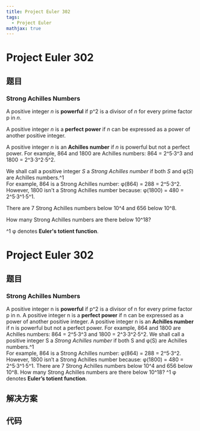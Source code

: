 ```yaml
---
title: Project Euler 302
tags:
  - Project Euler
mathjax: true
---
```

<escape><!-- more --></escape>
    
# Project Euler 302
## 题目
### Strong Achilles Numbers


A positive integer <var>n</var> is <b>powerful</b> if p^2 is a divisor of <var>n</var> for every prime factor p in <var>n</var>.


A positive integer <var>n</var> is a <b>perfect power</b> if <var>n</var> can be expressed as a power of another positive integer.


A positive integer <var>n</var> is an <b>Achilles number</b> if <var>n</var> is powerful but not a perfect power. For example, 864 and 1800 are Achilles numbers: 864 = 2^5·3^3 and 1800 = 2^3·3^2·5^2.


We shall call a positive integer <var>S</var> a <i>Strong Achilles number</i> if both <var>S</var> and φ(<var>S</var>) are Achilles numbers.^1<br />
For example, 864 is a Strong Achilles number: φ(864) = 288 = 2^5·3^2. However, 1800 isn't a Strong Achilles number because: φ(1800) = 480 = 2^5·3^1·5^1.

There are 7 Strong Achilles numbers below 10^4 and 656 below 10^8.


How many Strong Achilles numbers are there below 10^18?


^1 φ denotes <b>Euler's totient function</b>.








# Project Euler 302
## 题目
### Strong Achilles Numbers

A positive integer n is **powerful** if p^2 is a divisor of n for every prime factor p in n.
A positive integer n is a **perfect power** if n can be expressed as a power of another positive integer.
A positive integer n is an **Achilles number** if n is powerful but not a perfect power. For example, 864 and 1800 are Achilles numbers: 864 = 2^5·3^3 and 1800 = 2^3·3^2·5^2.
We shall call a positive integer S a <i>Strong Achilles number</i> if both S and φ(S) are Achilles numbers.^1<br>For example, 864 is a Strong Achilles number: φ(864) = 288 = 2^5·3^2. However, 1800 isn’t a Strong Achilles number because: φ(1800) = 480 = 2^5·3^1·5^1.
There are 7 Strong Achilles numbers below 10^4 and 656 below 10^8.
How many Strong Achilles numbers are there below 10^18?
^1 φ denotes **Euler’s totient function**.


## 解决方案


## 代码


